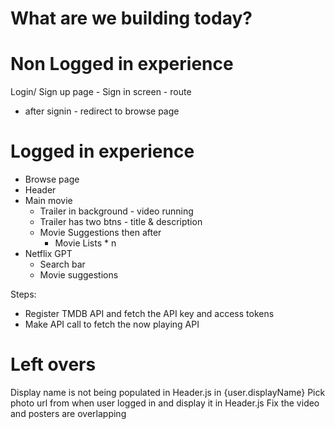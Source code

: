 # What are we building today?

# Non Logged in experience
Login/ Sign up page - Sign in screen - route
- after signin - redirect to browse page

# Logged in experience
- Browse page
- Header
- Main movie
    - Trailer in background - video running
    - Trailer has two btns - title & description
    - Movie Suggestions then after
        - Movie Lists * n
- Netflix GPT
    - Search bar
    - Movie suggestions


Steps:
- Register TMDB API and fetch the API key and access tokens
- Make API call to fetch the now playing API

# Left overs
Display name is not being populated in Header.js in {user.displayName}
Pick photo url from when user logged in and display it in Header.js
Fix the video and posters are overlapping